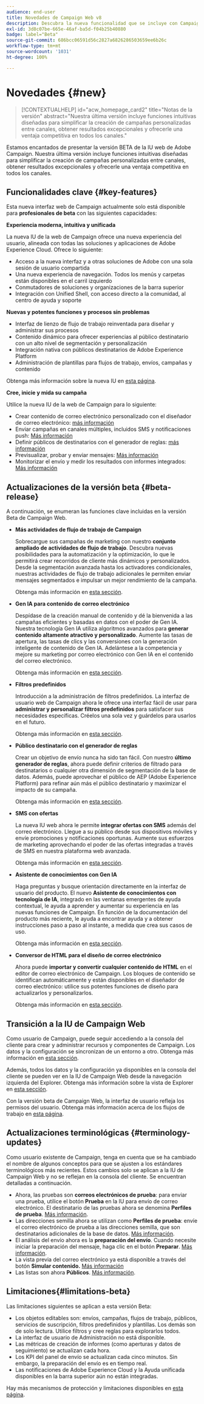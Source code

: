 ```yaml
---
audience: end-user
title: Novedades de Campaign Web v8
description: Descubra la nueva funcionalidad que se incluye con Campaign Web v8
exl-id: 3d8c07be-665e-46af-ba5d-f04b25b40880
badge: label="Beta"
source-git-commit: 686bcc06591d56c2827a6826286503659ee6b26c
workflow-type: tm+mt
source-wordcount: '1031'
ht-degree: 100%

---
```



# Novedades {#new}

>[!CONTEXTUALHELP]
>id="acw_homepage_card2"
>title="Notas de la versión"
>abstract="Nuestra última versión incluye funciones intuitivas diseñadas para simplificar la creación de campañas personalizadas entre canales, obtener resultados excepcionales y ofrecerle una ventaja competitiva en todos los canales."


Estamos encantados de presentar la versión BETA de la IU web de Adobe Campaign. Nuestra última versión incluye funciones intuitivas diseñadas para simplificar la creación de campañas personalizadas entre canales, obtener resultados excepcionales y ofrecerle una ventaja competitiva en todos los canales.

## Funcionalidades clave {#key-features}

Esta nueva interfaz web de Campaign actualmente solo está disponible para **profesionales de beta** con las siguientes capacidades:

**Experiencia moderna, intuitiva y unificada**

La nueva IU de la web de Campaign ofrece una nueva experiencia del usuario, alineada con todas las soluciones y aplicaciones de Adobe Experience Cloud. Ofrece lo siguiente:

* Acceso a la nueva interfaz y a otras soluciones de Adobe con una sola sesión de usuario compartida
* Una nueva experiencia de navegación. Todos los menús y carpetas están disponibles en el carril izquierdo
* Conmutadores de soluciones y organizaciones de la barra superior
* Integración con Unified Shell, con acceso directo a la comunidad, al centro de ayuda y soporte

**Nuevas y potentes funciones y procesos sin problemas**

* Interfaz de lienzo de flujo de trabajo reinventada para diseñar y administrar sus procesos
* Contenido dinámico para ofrecer experiencias al público destinatario con un alto nivel de segmentación y personalización
* Integración nativa con públicos destinatarios de Adobe Experience Platform
* Administración de plantillas para flujos de trabajo, envíos, campañas y contenido

Obtenga más información sobre la nueva IU en [esta página](../get-started/user-interface.md).

**Cree, inicie y mida su campaña**

Utilice la nueva IU de la web de Campaign para lo siguiente:

* Crear contenido de correo electrónico personalizado con el diseñador de correo electrónico: [más información](../content/edit-content.md)
* Enviar campañas en canales múltiples, incluidos SMS y notificaciones push: [Más información](../workflows/activities/channels.md)
* Definir públicos de destinatarios con el generador de reglas: [más información](../audience/about-recipients.md)
* Previsualizar, probar y enviar mensajes: [Más información](../monitor/prepare-send.md)
* Monitorizar el envío y medir los resultados con informes integrados: [Más información](../reporting/delivery-reports.md)


## Actualizaciones de la versión beta {#beta-release}

A continuación, se enumeran las funciones clave incluidas en la versión Beta de Campaign Web.

* **Más actividades de flujo de trabajo de Campaign**

  Sobrecargue sus campañas de marketing con nuestro **conjunto ampliado de actividades de flujo de trabajo**. Descubra nuevas posibilidades para la automatización y la optimización, lo que le permitirá crear recorridos de cliente más dinámicos y personalizados. Desde la segmentación avanzada hasta los activadores condicionales, nuestras actividades de flujo de trabajo adicionales le permiten enviar mensajes segmentados e impulsar un mejor rendimiento de la campaña.

  Obtenga más información en [esta sección](../workflows/gs-workflows.md).

* **Gen IA para contenido de correo electrónico**

  Despídase de la creación manual de contenido y dé la bienvenida a las campañas eficientes y basadas en datos con el poder de Gen IA.  Nuestra tecnología Gen IA utiliza algoritmos avanzados para **generar contenido altamente atractivo y personalizado**. Aumente las tasas de apertura, las tasas de clics y las conversiones con la generación inteligente de contenido de Gen IA. Adelántese a la competencia y mejore su marketing por correo electrónico con Gen IA en el contenido del correo electrónico.

  Obtenga más información en [esta sección](../content/generative-gs.md).

* **Filtros predefinidos**

  Introducción a la administración de filtros predefinidos. La interfaz de usuario web de Campaign ahora le ofrece una interfaz fácil de usar para **administrar y personalizar filtros predefinidos** para satisfacer sus necesidades específicas. Créelos una sola vez y guárdelos para usarlos en el futuro.

  Obtenga más información en [esta sección](../get-started/predefined-filters.md).

* **Público destinatario con el generador de reglas**

  Crear un objetivo de envío nunca ha sido tan fácil. Con nuestro **último generador de reglas**, ahora puede definir criterios de filtrado para destinatarios o cualquier otra dimensión de segmentación de la base de datos. Además, puede aprovechar el público de AEP (Adobe Experience Platform) para refinar aún más el público destinatario y maximizar el impacto de su campaña.

  Obtenga más información en [esta sección](../audience/segment-builder.md).

* **SMS con ofertas**

  La nueva IU web ahora le permite **integrar ofertas con SMS** además del correo electrónico. Llegue a su público desde sus dispositivos móviles y envíe promociones y notificaciones oportunas. Aumente sus esfuerzos de marketing aprovechando el poder de las ofertas integradas a través de SMS en nuestra plataforma web avanzada.

  Obtenga más información en [esta sección](../content/offers.md).

<!--
* Adobe Experience Manager (AEM) Integration
    
    With our AEM integration extended to web UI, you can easily manage assets and synchronize full HTML templates, empowering you to create captivating digital experiences without any hassle. 
    
    Elevate and streamline your content management capabilities on the web UI with this integration to boost productivity.
-->

* **Asistente de conocimientos con Gen IA**

  Haga preguntas y busque orientación directamente en la interfaz de usuario del producto. El nuevo **Asistente de conocimientos con tecnología de IA**, integrado en las ventanas emergentes de ayuda contextual, le ayuda a aprender y aumentar su experiencia en las nuevas funciones de Campaign. En función de la documentación del producto más reciente, le ayuda a encontrar ayuda y a obtener instrucciones paso a paso al instante, a medida que crea sus casos de uso.

  Obtenga más información en [esta sección](../get-started/using-ai.md).

* **Conversor de HTML para el diseño de correo electrónico**

  Ahora puede **importar y convertir cualquier contenido de HTML** en el editor de correo electrónico de Campaign. Los bloques de contenido se identifican automáticamente y están disponibles en el diseñador de correo electrónico: utilice sus potentes funciones de diseño para actualizarlos y personalizarlos.

  Obtenga más información en [esta sección](../content/existing-content.md).


## Transición a la IU de Campaign Web

Como usuario de Campaign, puede seguir accediendo a la consola del cliente para crear y administrar recursos y componentes de Campaign. Los datos y la configuración se sincronizan de un entorno a otro. Obtenga más información en [esta sección](../get-started/get-started.md#about-campaign-client-consoleac-client).

Además, todos los datos y la configuración ya disponibles en la consola del cliente se pueden ver en la IU de Campaign Web desde la navegación izquierda del Explorer. Obtenga más información sobre la vista de Explorer en [esta sección](../get-started/user-interface.md#explorer-user-interface-explorer).

Con la versión beta de Campaign Web, la interfaz de usuario refleja los permisos del usuario. Obtenga más información acerca de los flujos de trabajo en [esta página](../get-started/permissions.md).

## Actualizaciones terminológicas {#terminology-updates}

Como usuario existente de Campaign, tenga en cuenta que se ha cambiado el nombre de algunos conceptos para que se ajusten a los estándares terminológicos más recientes. Estos cambios solo se aplican a la IU de Campaign Web y no se reflejan en la consola del cliente. Se encuentran detalladas a continuación.

* Ahora, las pruebas son **correos electrónicos de prueba**: para enviar una prueba, utilice el botón **Prueba** en la IU para envío de correo electrónico. El destinatario de las pruebas ahora se denomina **Perfiles de prueba**. [Más información](../preview-test/test-deliveries.md).
* Las direcciones semilla ahora se utilizan como **Perfiles de prueba**: envíe el correo electrónico de prueba a las direcciones semilla, que son destinatarios adicionales de la base de datos. [Más información](../preview-test/test-deliveries.md).
* El análisis del envío ahora es la **preparación del envío**. Cuando necesite iniciar la preparación del mensaje, haga clic en el botón **Preparar**. [Más información](../monitor/prepare-send.md).
* La vista previa del correo electrónico ya está disponible a través del botón **Simular contenido.** [Más información](../preview-test/preview-test.md)
* Las listas son ahora **Públicos**. [Más información](../audience/about-recipients.md).

## Limitaciones{#limitations-beta}

Las limitaciones siguientes se aplican a esta versión Beta:

* Los objetos editables son: envíos, campañas, flujos de trabajo, públicos, servicios de suscripción, filtros predefinidos y plantillas. Los demás son de solo lectura. Utilice filtros y cree reglas para explorarlos todos.
* La interfaz de usuario de Administración no está disponible.
* Las métricas de creación de informes (como aperturas y datos de seguimiento) se actualizan cada hora.
* Los KPI del panel de envío se actualizan cada cinco minutos. Sin embargo, la preparación del envío es en tiempo real.
* Las notificaciones de Adobe Experience Cloud y la Ayuda unificada disponibles en la barra superior aún no están integradas.

Hay más mecanismos de protección y limitaciones disponibles en [esta página](../get-started/guardrails.md).